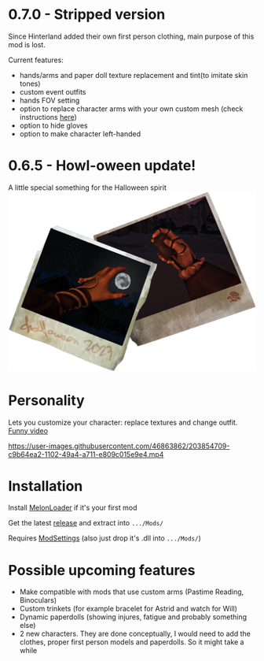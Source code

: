 # 0.7.0 - Stripped version
Since Hinterland added their own first person clothing, main purpose of this mod is lost.

Current features:
- hands/arms and paper doll texture replacement and tint(to imitate skin tones)
- custom event outfits
- hands FOV setting
- option to replace character arms with your own custom mesh (check instructions [here](https://github.com/HAHAYOUDEAD/Personality/wiki#custom-mesh-creation)⁠)
- option to hide gloves
- option to make character left-handed 

# 0.6.5 - Howl-oween update!
A little special something for the Halloween spirit
![Poster](Pics/PersonalityHalloween2023.png)

# Personality
Lets you customize your character: replace textures and change outfit. [Funny video](https://youtu.be/jm8WjlVVtw8)

https://user-images.githubusercontent.com/46863862/203854709-c9b64ea2-1102-49a4-a711-e809c015e9e4.mp4

# Installation
Install [MelonLoader](https://github.com/LavaGang/MelonLoader) if it's your first mod

Get the latest [release](https://github.com/HAHAYOUDEAD/Personality/releases) and extract into `.../Mods/`

Requires [ModSettings](https://github.com/zeobviouslyfakeacc/ModSettings/releases) (also just drop it's .dll into `.../Mods/`)

# Possible upcoming features
- Make compatible with mods that use custom arms (Pastime Reading, Binoculars)
- Custom trinkets (for example bracelet for Astrid and watch for Will)
- Dynamic paperdolls (showing injures, fatigue and probably something else)
- 2 new characters. They are done conceptually, I would need to add the clothes, proper first person models and paperdolls. So it might take a while




